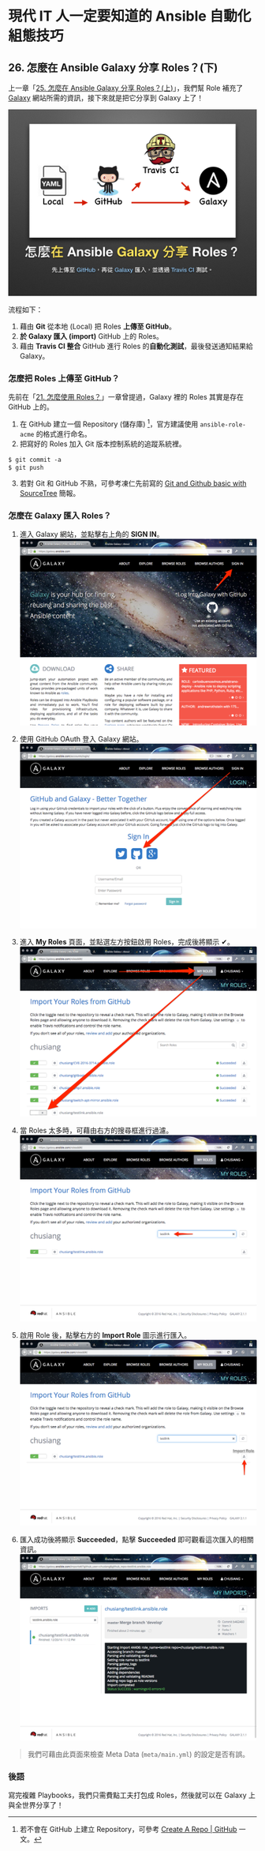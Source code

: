 # 現代 IT 人一定要知道的 Ansible 自動化組態技巧

## 26. 怎麼在 Ansible Galaxy 分享 Roles？(下)

上一章「[25. 怎麼在 Ansible Galaxy 分享 Roles？(上)](25.how_to_share_roles_on_galaxy-1.md)」，我們幫 Role 補充了 [Galaxy][ansible_galaxy] 網站所需的資訊，接下來就是把它分享到 Galaxy 上了！

![automate_with_ansible_practice-29.jpg](imgs/automate_with_ansible_practice-29.jpg)

流程如下：

1. 藉由 **Git** 從本地 (Local) 把 Roles **上傳至 GitHub**。
2. **於 Galaxy 匯入 (import)** GitHub 上的 Roles。
3. 藉由 **Travis CI 整合** GitHub 進行 Roles 的**自動化測試**，最後發送通知結果給 Galaxy。

[ansible_galaxy]: https://galaxy.ansible.com/


### 怎麼把 Roles 上傳至 GitHub？

先前在「[21. 怎麼使用 Roles？](21.how-to-use-the-roles.md)」一章曾提過，Galaxy 裡的 Roles 其實是存在 GitHub 上的。

1. 在 GitHub 建立一個 Repository (儲存庫) [^1]，官方建議使用 `ansible-role-acme` 的格式進行命名。
2. 把寫好的 Roles 加入 Git 版本控制系統的追蹤系統裡。

  ```
  $ git commit -a
  $ git push
  ```

3. 若對 Git 和 GitHub 不熟，可參考凍仁先前寫的 [Git and Github basic with SourceTree][git_and_github_basic_with_sourcetree] 簡報。

[git_and_github_basic_with_sourcetree]: https://speakerdeck.com/chusiang/git-and-github-basic-with-sourcetree


### 怎麼在 Galaxy 匯入 Roles？

1. 進入 Galaxy 網站，並點擊右上角的 **SIGN IN**。
  ![2016-12-26-galaxy-import-roles-1.png](imgs/2016-12-26-galaxy-import-roles-1.png)

1. 使用 GitHub OAuth 登入 Galaxy 網站。
  ![2016-12-26-galaxy-import-roles-2.png](imgs/2016-12-26-galaxy-import-roles-2.png)

1. 進入 **My Roles** 頁面，並點選左方按鈕啟用 Roles，完成後將顯示 ✔。
  ![2016-12-26-galaxy-import-roles-3.png](imgs/2016-12-26-galaxy-import-roles-3.png)

1. 當 Roles 太多時，可藉由右方的搜尋框進行過濾。
  ![2016-12-26-galaxy-import-roles-4.png](imgs/2016-12-26-galaxy-import-roles-4.png)

1. 啟用 Role 後，點擊右方的 **Import Role** 圖示進行匯入。
  ![2016-12-26-galaxy-import-roles-5.png](imgs/2016-12-26-galaxy-import-roles-5.png)

1. 匯入成功後將顯示 **Succeeded**，點擊 **Succeeded** 即可觀看這次匯入的相關資訊。
  ![2016-12-26-galaxy-import-roles-6.png](imgs/2016-12-26-galaxy-import-roles-6.png)
  > 我們可藉由此頁面來檢查 Meta Data (`meta/main.yml`) 的設定是否有誤。

<!--
### 怎麼藉由 Travis CI 自動化測試 Roles？

為什麼要串 CI？有什麼好處？

https://github.com/settings/tokens
-->


### 後語

寫完複雜 Playbooks，我們只需費點工夫打包成 Roles，然後就可以在 Galaxy 上與全世界分享了！



[^1]: 若不會在 GitHub 上建立 Repository，可參考 [Create A Repo | GitHub][create_a_repo] 一文。

[create_a_repo]: https://help.github.com/articles/create-a-repo/。


